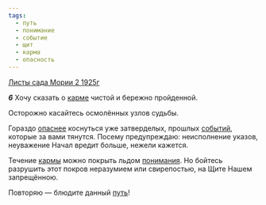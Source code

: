 ```yaml
---
tags:
  - путь
  - понимание
  - событие
  - щит
  - карма
  - опасность
---
```


[Листы сада Мории 2 1925г](https://127.0.0.1:4002/agni/1925)

___6___
Хочу сказать о [карме](../../../tags/#карма) чистой и бережно пройденной.   

Осторожно касайтесь осмолённых узлов судьбы.   

Гораздо [опаснее](../../../tags/#опасность) коснуться уже затверделых, прошлых [событий](../../../tags/#событие), которые за вами тянутся. Посему предупреждаю: неисполнение указов, неуважение Начал вредит больше, нежели кажется.   

Течение [кармы](../../../tags/#карма) можно покрыть льдом [понимания](../../../tags/#понимание). Но бойтесь разрушить этот покров неразумием или свирепостью, на Щите Нашем запрещённою.   

Повторяю — блюдите данный [путь](../../../tags/#путь)!   

